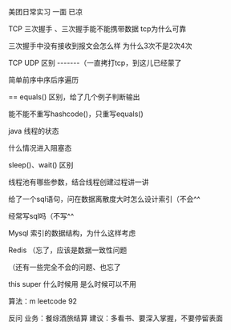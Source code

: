 



美团日常实习 一面 已凉

TCP 三次握手 、三次握手能不能携带数据 tcp为什么可靠

三次握手中没有接收到报文会怎么样  为什么3次不是2次4次

TCP UDP 区别   -------（一直拷打tcp，到这儿已经蒙了

简单前序中序后序遍历

== equals() 区别，给了几个例子判断输出

能不能不重写hashcode()，只重写equals()

java 线程的状态

什么情况进入阻塞态

sleep()、wait() 区别

线程池有哪些参数，结合线程创建过程讲一讲

给了一个sql语句，问在数据离散度大时怎么设计索引（不会^^

经常写sql吗（不写^^

Mysql 索引的数据结构，为什么这样考虑

Redis （忘了，应该是数据一致性问题

（还有一些完全不会的问题、也忘了


this super 什么时候用 是么时候可以不用

算法：m leetcode 92

反问
业务：餐综酒旅结算
建议：多看书、要深入掌握，不要停留表面



   